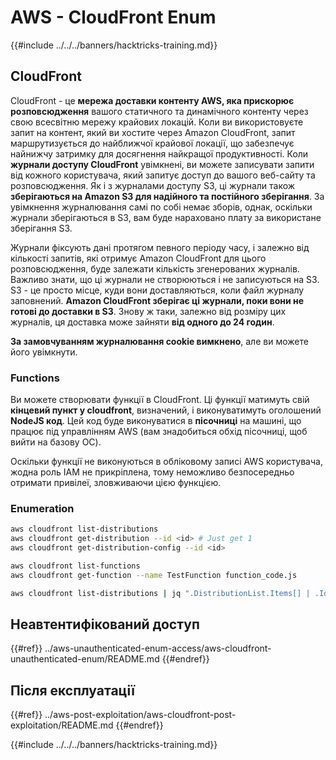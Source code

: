 # AWS - CloudFront Enum

{{#include ../../../banners/hacktricks-training.md}}

## CloudFront

CloudFront - це **мережа доставки контенту AWS, яка прискорює розповсюдження** вашого статичного та динамічного контенту через свою всесвітню мережу крайових локацій. Коли ви використовуєте запит на контент, який ви хостите через Amazon CloudFront, запит маршрутизується до найближчої крайової локації, що забезпечує найнижчу затримку для досягнення найкращої продуктивності. Коли **журнали доступу CloudFront** увімкнені, ви можете записувати запити від кожного користувача, який запитує доступ до вашого веб-сайту та розповсюдження. Як і з журналами доступу S3, ці журнали також **зберігаються на Amazon S3 для надійного та постійного зберігання**. За увімкнення журналювання самі по собі немає зборів, однак, оскільки журнали зберігаються в S3, вам буде нараховано плату за використане зберігання S3.

Журнали фіксують дані протягом певного періоду часу, і залежно від кількості запитів, які отримує Amazon CloudFront для цього розповсюдження, буде залежати кількість згенерованих журналів. Важливо знати, що ці журнали не створюються і не записуються на S3. S3 - це просто місце, куди вони доставляються, коли файл журналу заповнений. **Amazon CloudFront зберігає ці журнали, поки вони не готові до доставки в S3**. Знову ж таки, залежно від розміру цих журналів, ця доставка може зайняти **від одного до 24 годин**.

**За замовчуванням журналювання cookie вимкнено**, але ви можете його увімкнути.

### Functions

Ви можете створювати функції в CloudFront. Ці функції матимуть свій **кінцевий пункт у cloudfront**, визначений, і виконуватимуть оголошений **NodeJS код**. Цей код буде виконуватися в **пісочниці** на машині, що працює під управлінням AWS (вам знадобиться обхід пісочниці, щоб вийти на базову ОС).

Оскільки функції не виконуються в обліковому записі AWS користувача, жодна роль IAM не прикріплена, тому неможливо безпосередньо отримати привілеї, зловживаючи цією функцією.

### Enumeration
```bash
aws cloudfront list-distributions
aws cloudfront get-distribution --id <id> # Just get 1
aws cloudfront get-distribution-config --id <id>

aws cloudfront list-functions
aws cloudfront get-function --name TestFunction function_code.js

aws cloudfront list-distributions | jq ".DistributionList.Items[] | .Id, .Origins.Items[].Id, .Origins.Items[].DomainName, .AliasICPRecordals[].CNAME"
```
## Неавтентифікований доступ

{{#ref}}
../aws-unauthenticated-enum-access/aws-cloudfront-unauthenticated-enum/README.md
{{#endref}}

## Після експлуатації

{{#ref}}
../aws-post-exploitation/aws-cloudfront-post-exploitation/README.md
{{#endref}}

{{#include ../../../banners/hacktricks-training.md}}
